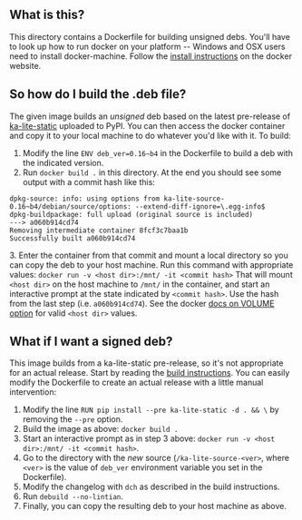 ## What is this?

This directory contains a Dockerfile for building unsigned debs. You'll have to look up how to run docker on your
platform -- Windows and OSX users need to install docker-machine. Follow the 
[install instructions](https://docs.docker.com/engine/installation/) on the docker website.

## So how do I build the .deb file?

The given image builds an *unsigned* deb based on the latest pre-release of 
[ka-lite-static](https://pypi.python.org/pypi/ka-lite-static/) uploaded to PyPI.
You can then access the docker container and copy it to your local machine to do whatever you'd like with it.
To build:

1. Modify the line `ENV deb_ver=0.16~b4` in the Dockerfile to build a deb with the indicated version.
2. Run `docker build .` in this directory. At the end you should see some output with a commit hash like this:
```
dpkg-source: info: using options from ka-lite-source-0.16~b4/debian/source/options: --extend-diff-ignore=\.egg-info$
dpkg-buildpackage: full upload (original source is included)
---> a060b914cd74
Removing intermediate container 8fcf3c7baa1b
Successfully built a060b914cd74
```
3\. Enter the container from that commit and mount a local directory so you can copy the deb to your host machine.
   Run this command with appropriate values: `docker run -v <host dir>:/mnt/ -it <commit hash>`
   That will mount `<host dir>` on the host machine to `/mnt/` in the container, and start an interactive prompt at 
   the state indicated by `<commit hash>`. Use the hash from the last step (i.e. `a060b914cd74`).
   See the docker [docs on VOLUME option](https://docs.docker.com/engine/userguide/containers/dockervolumes/#mount-a-host-directory-as-a-data-volume)
   for valid `<host dir>` values.
    
## What if I want a signed deb?

This image builds from a ka-lite-static pre-release, so it's not appropriate for an actual release. Start by reading 
the 
[build instructions](https://docs.google.com/document/d/1Z7EMFfGc70pk3-888BMAugGwsEOyef93oolphL286fs/edit#bookmark=id.abaetd64tz9j).
You can easily modify the Dockerfile to create an actual release with a little manual intervention:
 
1. Modify the line `RUN pip install --pre ka-lite-static -d . && \` by removing the `--pre` option.
2. Build the image as above: `docker build .`
3. Start an interactive prompt as in step 3 above: `docker run -v <host dir>:/mnt/ -it <commit hash>`.
4. Go to the directory with the *new* source (`/ka-lite-source-<ver>`, where `<ver>` is the value of `deb_ver` 
   environment variable you set in the Dockerfile).
5. Modify the changelog with `dch` as described in the build instructions.
6. Run `debuild --no-lintian`.
7. Finally, you can copy the resulting deb to your host machine as above.